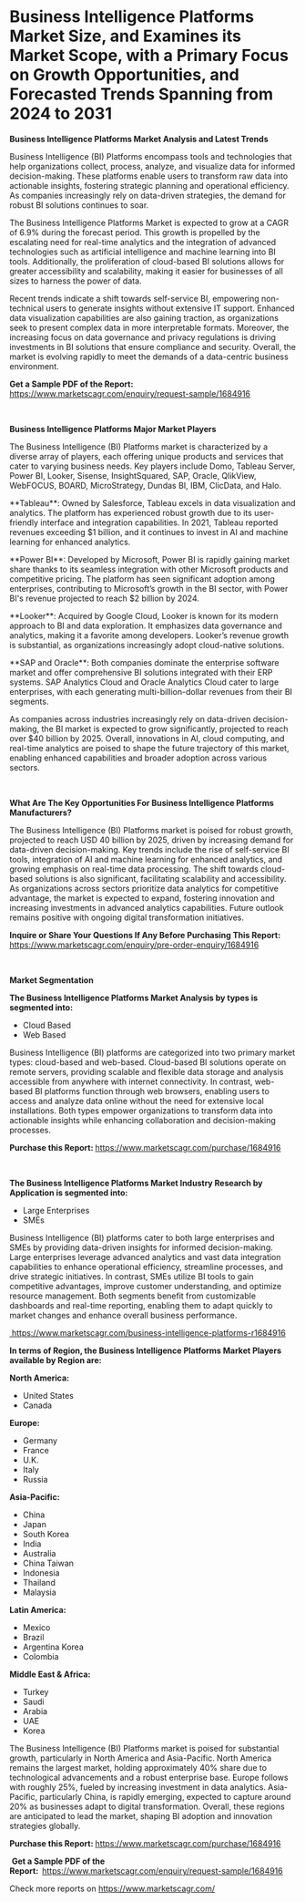 <p><h1>Business Intelligence Platforms Market Size, and Examines its Market Scope, with a Primary Focus on Growth Opportunities, and Forecasted Trends Spanning from 2024 to 2031</h1></p><p><strong>Business Intelligence Platforms Market Analysis and Latest Trends</strong></p>
<p><p>Business Intelligence (BI) Platforms encompass tools and technologies that help organizations collect, process, analyze, and visualize data for informed decision-making. These platforms enable users to transform raw data into actionable insights, fostering strategic planning and operational efficiency. As companies increasingly rely on data-driven strategies, the demand for robust BI solutions continues to soar. </p><p>The Business Intelligence Platforms Market is expected to grow at a CAGR of 6.9% during the forecast period. This growth is propelled by the escalating need for real-time analytics and the integration of advanced technologies such as artificial intelligence and machine learning into BI tools. Additionally, the proliferation of cloud-based BI solutions allows for greater accessibility and scalability, making it easier for businesses of all sizes to harness the power of data.</p><p>Recent trends indicate a shift towards self-service BI, empowering non-technical users to generate insights without extensive IT support. Enhanced data visualization capabilities are also gaining traction, as organizations seek to present complex data in more interpretable formats. Moreover, the increasing focus on data governance and privacy regulations is driving investments in BI solutions that ensure compliance and security. Overall, the market is evolving rapidly to meet the demands of a data-centric business environment.</p></p>
<p><strong>Get a Sample PDF of the Report:&nbsp;</strong> <a href="https://www.marketscagr.com/enquiry/request-sample/1684916?utm_campaign=1836&utm_medium=2&utm_source=Github&utm_content=ia&utm_term=30122024&utm_id=business-intelligence-platforms">https://www.marketscagr.com/enquiry/request-sample/1684916</a></p>
<p>&nbsp;</p>
<p><strong>Business Intelligence Platforms Major Market Players</strong></p>
<p><p>The Business Intelligence (BI) Platforms market is characterized by a diverse array of players, each offering unique products and services that cater to varying business needs. Key players include Domo, Tableau Server, Power BI, Looker, Sisense, InsightSquared, SAP, Oracle, QlikView, WebFOCUS, BOARD, MicroStrategy, Dundas BI, IBM, ClicData, and Halo.</p><p>**Tableau**: Owned by Salesforce, Tableau excels in data visualization and analytics. The platform has experienced robust growth due to its user-friendly interface and integration capabilities. In 2021, Tableau reported revenues exceeding $1 billion, and it continues to invest in AI and machine learning for enhanced analytics.</p><p>**Power BI**: Developed by Microsoft, Power BI is rapidly gaining market share thanks to its seamless integration with other Microsoft products and competitive pricing. The platform has seen significant adoption among enterprises, contributing to Microsoft’s growth in the BI sector, with Power BI's revenue projected to reach $2 billion by 2024.</p><p>**Looker**: Acquired by Google Cloud, Looker is known for its modern approach to BI and data exploration. It emphasizes data governance and analytics, making it a favorite among developers. Looker’s revenue growth is substantial, as organizations increasingly adopt cloud-native solutions.</p><p>**SAP and Oracle**: Both companies dominate the enterprise software market and offer comprehensive BI solutions integrated with their ERP systems. SAP Analytics Cloud and Oracle Analytics Cloud cater to large enterprises, with each generating multi-billion-dollar revenues from their BI segments.</p><p>As companies across industries increasingly rely on data-driven decision-making, the BI market is expected to grow significantly, projected to reach over $40 billion by 2025. Overall, innovations in AI, cloud computing, and real-time analytics are poised to shape the future trajectory of this market, enabling enhanced capabilities and broader adoption across various sectors.</p></p>
<p>&nbsp;</p>
<p><strong>What Are The Key Opportunities For Business Intelligence Platforms Manufacturers?</strong></p>
<p><p>The Business Intelligence (BI) Platforms market is poised for robust growth, projected to reach USD 40 billion by 2025, driven by increasing demand for data-driven decision-making. Key trends include the rise of self-service BI tools, integration of AI and machine learning for enhanced analytics, and growing emphasis on real-time data processing. The shift towards cloud-based solutions is also significant, facilitating scalability and accessibility. As organizations across sectors prioritize data analytics for competitive advantage, the market is expected to expand, fostering innovation and increasing investments in advanced analytics capabilities. Future outlook remains positive with ongoing digital transformation initiatives.</p></p>
<p><strong>Inquire or Share Your Questions If Any Before Purchasing This Report:</strong> <a href="https://www.marketscagr.com/enquiry/pre-order-enquiry/1684916?utm_campaign=1836&utm_medium=2&utm_source=Github&utm_content=ia&utm_term=30122024&utm_id=business-intelligence-platforms">https://www.marketscagr.com/enquiry/pre-order-enquiry/1684916</a></p>
<p>&nbsp;</p>
<p><strong>Market Segmentation</strong></p>
<p><strong>The Business Intelligence Platforms Market Analysis by types is segmented into:</strong></p>
<p><ul><li>Cloud Based</li><li>Web Based</li></ul></p>
<p><p>Business Intelligence (BI) platforms are categorized into two primary market types: cloud-based and web-based. Cloud-based BI solutions operate on remote servers, providing scalable and flexible data storage and analysis accessible from anywhere with internet connectivity. In contrast, web-based BI platforms function through web browsers, enabling users to access and analyze data online without the need for extensive local installations. Both types empower organizations to transform data into actionable insights while enhancing collaboration and decision-making processes.</p></p>
<p><strong>Purchase this Report:&nbsp;</strong><a href="https://www.marketscagr.com/purchase/1684916?utm_campaign=1836&utm_medium=2&utm_source=Github&utm_content=ia&utm_term=30122024&utm_id=business-intelligence-platforms">https://www.marketscagr.com/purchase/1684916</a></p>
<p>&nbsp;</p>
<p><strong>The Business Intelligence Platforms Market Industry Research by Application is segmented into:</strong></p>
<p><ul><li>Large Enterprises</li><li>SMEs</li></ul></p>
<p><p>Business Intelligence (BI) platforms cater to both large enterprises and SMEs by providing data-driven insights for informed decision-making. Large enterprises leverage advanced analytics and vast data integration capabilities to enhance operational efficiency, streamline processes, and drive strategic initiatives. In contrast, SMEs utilize BI tools to gain competitive advantages, improve customer understanding, and optimize resource management. Both segments benefit from customizable dashboards and real-time reporting, enabling them to adapt quickly to market changes and enhance overall business performance.</p></p>
<p><a href="https://www.marketscagr.com/business-intelligence-platforms-r1684916?utm_campaign=1836&utm_medium=2&utm_source=Github&utm_content=ia&utm_term=30122024&utm_id=business-intelligence-platforms">&nbsp;https://www.marketscagr.com/business-intelligence-platforms-r1684916</a></p>
<p><strong>In terms of Region, the Business Intelligence Platforms Market Players available by Region are:</strong></p>
<p>
    <p> <strong> North America: </strong>
        <ul>
            <li>United States</li>
            <li>Canada</li>
        </ul>
        </p> 
    <p> <strong> Europe: </strong>
        <ul>
            <li>Germany</li>
            <li>France</li>
            <li>U.K.</li>
            <li>Italy</li>
            <li>Russia</li>
        </ul>
        </p> 
    <p> <strong> Asia-Pacific: </strong>
        <ul>
            <li>China</li>
            <li>Japan</li>
            <li>South Korea</li>
            <li>India</li>
            <li>Australia</li>
            <li>China Taiwan</li>
            <li>Indonesia</li>
            <li>Thailand</li>
            <li>Malaysia</li>
        </ul>
        </p> 
    <p> <strong> Latin America: </strong>
        <ul>
            <li>Mexico</li>
            <li>Brazil</li>
            <li>Argentina Korea</li>
            <li>Colombia</li>
        </ul>
        </p> 
    <p> <strong> Middle East & Africa: </strong>
        <ul>
            <li>Turkey</li>
            <li>Saudi</li>
            <li>Arabia</li>
            <li>UAE</li>
            <li>Korea</li>
        </ul>
    </p>
    </p>
<p><p>The Business Intelligence (BI) Platforms market is poised for substantial growth, particularly in North America and Asia-Pacific. North America remains the largest market, holding approximately 40% share due to technological advancements and a robust enterprise base. Europe follows with roughly 25%, fueled by increasing investment in data analytics. Asia-Pacific, particularly China, is rapidly emerging, expected to capture around 20% as businesses adapt to digital transformation. Overall, these regions are anticipated to lead the market, shaping BI adoption and innovation strategies globally.</p></p>
<p><strong>Purchase this Report: </strong><a href="https://www.marketscagr.com/purchase/1684916?utm_campaign=1836&utm_medium=2&utm_source=Github&utm_content=ia&utm_term=30122024&utm_id=business-intelligence-platforms">https://www.marketscagr.com/purchase/1684916</a></p>
<p>&nbsp;<strong>Get a Sample PDF of the Report:&nbsp;&nbsp;</strong><a href="https://www.marketscagr.com/enquiry/request-sample/1684916?utm_campaign=1836&utm_medium=2&utm_source=Github&utm_content=ia&utm_term=30122024&utm_id=business-intelligence-platforms">https://www.marketscagr.com/enquiry/request-sample/1684916</a></p>
<p><strong></strong></p>
<p>Check more reports on <a href="https://www.marketscagr.com/?utm_campaign=1836&utm_medium=2&utm_source=Github&utm_content=ia&utm_term=30122024&utm_id=business-intelligence-platforms">https://www.marketscagr.com/</a></p>